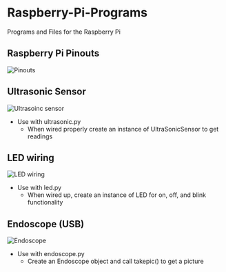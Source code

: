 Raspberry-Pi-Programs
=====================

Programs and Files for the Raspberry Pi


## Raspberry Pi Pinouts
![Pinouts](https://raw.githubusercontent.com/zinglax/Raspberry-Pi-Programs/master/Raspberry-Pi-GPIO-pinouts.png)


## Ultrasonic Sensor 
![Ultrasoinc sensor](https://raw.githubusercontent.com/zinglax/Raspberry-Pi-Programs/master/ultrasonic_sensor.jpg)
- Use with ultrasonic.py
  - When wired properly create an instance of UltraSonicSensor to get readings


## LED wiring
![LED wiring](https://raw.githubusercontent.com/zinglax/Raspberry-Pi-Programs/master/blink_LED.jpg)
- Use with led.py
  - When wired up, create an instance of LED for on, off, and blink functionality


## Endoscope (USB)
![Endoscope](https://raw.githubusercontent.com/zinglax/Raspberry-Pi-Programs/master/waterproof_endoscope.jpg)
- Use with endoscope.py
  - Create an Endoscope object and call takepic() to get a picture 
